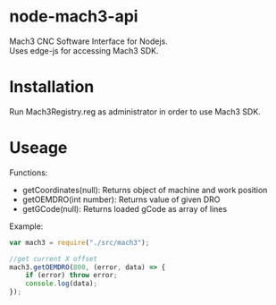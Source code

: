 # node-mach3-api
Mach3 CNC Software Interface for Nodejs. 
<br>Uses edge-js for accessing Mach3 SDK.

# Installation
Run Mach3Registry.reg as administrator in order to use Mach3 SDK.

# Useage
Functions:
    <ul>
    <li>getCoordinates(null): Returns object of machine and work position</li>
    <li>getOEMDRO(int number): Returns value of given DRO</li>
    <li>getGCode(null): Returns loaded gCode as array of lines</li>
    </ul>

Example:

```Javascript
var mach3 = require("./src/mach3");

//get current X offset
mach3.getOEMDRO(800, (error, data) => {
    if (error) throw error;
    console.log(data);
});
```